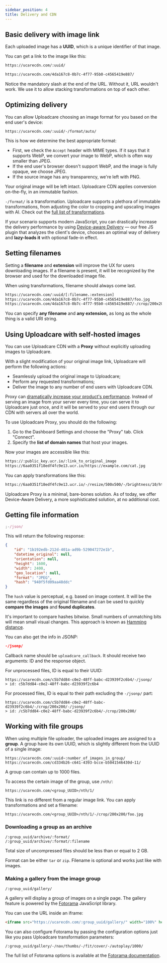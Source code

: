 ```yaml
---
sidebar_position: 4
title: Delivery and CDN
---
```


## Basic delivery with image link

Each uploaded image has a **UUID**, which is a unique identifier of that image.

You can get a link to the image like this:

```html
https://ucarecdn.com/:uuid/
```

```html
https://ucarecdn.com/4da167c8-0b7c-4f77-95b0-c4565419e887/
```

Notice the mandatory slash at the end of the URL. Without it, URL wouldn't work. We use it to allow
stacking transformations on top of each other.

## Optimizing delivery

You can allow Uploadcare choosing an image format for you based on the end user's device:

```
https://ucarecdn.com/:uuid/-/format/auto/
```

This is how we determine the best appropriate format:

-  First, we check the `Accept` header with MIME types. If it says that it supports WebP, we convert
   your image to WebP, which is often way smaller than JPEG.
-  If the end user's browser doesn't support WebP, and the image is fully opaque, we choose JPEG.
-  If the source image has any transparency, we're left with PNG.

Your original image will be left intact. Uploadcare CDN applies conversion on-the-fly, in an
immutable fashion.

`-/format/` is a transformation. Uploadcare supports a plethora of immutable transformations, from
adjusting the color to cropping and upscaling images with AI. Check out the
[full list of transformations](../platform/imageTransformations.mdx).

If your scenario supports modern JavaScript, you can drastically increase the delivery performance
by using [Device-aware Delivery](../platform/deviceAwareDelivery.mdx) — our free JS plugin that
analyzes the client's device, chooses an optimal way of delivery and **lazy-loads it** with optional
fade-in effect.

## Setting filenames

Setting a **filename** and **extension** will improve the UX for users downloading images. If a
filename is present, it will be recognized by the browser and used for the downloaded image file.

When using transformations, filename should always come last.

```html
https://ucarecdn.com/:uuid/[:filename.:extension]
https://ucarecdn.com/4da167c8-0b7c-4f77-95b0-c4565419e887/foo.jpg
https://ucarecdn.com/4da167c8-0b7c-4f77-95b0-c4565419e887/-/crop/200x200/foo.jpg
```

You can specify **any filename** and **any extension,** as long as the whole thing is a valid URI
string.

## Using Uploadcare with self-hosted images

You can use Uploadcare CDN with a **Proxy** without explicitly uploading images to Uploadcare.

With a slight modification of your original image link, Uploadcare will perform the following
actions:

-  Seamlessly upload the original image to Uploadcare;
-  Perform any requested transformations;
-  Deliver the image to any number of end users with Uploadcare CDN.

Proxy can
[dramatically increase your product's performance](https://uploadcare.com/blog/image-cdn-can-make-your-images-faster/).
Instead of serving an image from your server every time, you can serve it to Uploadcare just once,
and it will be served to your end users through our CDN with servers all over the world.

To use Uploadcare Proxy, you should do the following:

1. Go to the Dashboard Settings and choose the "Proxy" tab. Click "Connect".
2. Specify the **list of domain names** that host your images.

Now your images are accessible like this:

```html
https://:public_key.ucr.io/:link_to_original_image
https://6aa0351f18edf4fc9e13.ucr.io/https://example.com/cat.jpg
```

You can apply transformations like this:

```html
https://6aa0351f18edf4fc9e13.ucr.io/-/resize/500x500/-/brightness/10/https://example.com/cat.jpg
```

Uploadcare Proxy is a minimal, bare-bones solution. As of today, we offer Device-Aware Delivery, a
more sophisticated solution, at no additional cost.

## Getting file information

```jsx
;-/json/
```

This will return the following response:

```json
{
	"id": "1b192edb-212d-401a-ad9b-529047272e1b",
	"datetime_original": null,
	"orientation": null,
	"height": 1600,
	"width": 2400,
	"geo_location": null,
	"format": "JPEG",
	"hash": "940f5fd09aa48ddc"
}
```

The `hash` value is perceptual, e.g. based on image content. It will be the same regardless of the
original filename and can be used to quickly **compare the images** and **found duplicates**.

It's important to compare hashes bitwise. Small numbers of unmatching bits will mean small visual
changes. This approach is known as
[Hamming distance](https://en.wikipedia.org/wiki/Hamming_distance).

You can also get the info in JSONP:

```json
-/jsonp/
```

Callback name should be `uploadcare_callback`. It should receive two arguments: ID and the response
object.

For unprocessed files, ID is equal to their UUID:

```
https://ucarecdn.com/c5b7dd84-c0e2-48ff-babc-d23939f2c6b4/-/jsonp/
> id: c5b7dd84-c0e2-48ff-babc-d23939f2c6b4
```

For processed files, ID is equal to their path excluding the `-/jsonp/` part:

```
https://ucarecdn.com/c5b7dd84-c0e2-48ff-babc-d23939f2c6b4/-/crop/200x200/-/jsonp/
> id: /c5b7dd84-c0e2-48ff-babc-d23939f2c6b4/-/crop/200x200/
```

## Working with file groups

When using multiple file uploader, the uploaded images are assigned to a **group**. A group have its
own UUID, which is slightly different from the UUID of a single image:

```
https://ucarecdn.com/:uuid~:number_of_images_in_group/
https://ucarecdn.com/cd334b26-c641-4393-bcce-b5041546430d~11/
```

A group can contain up to 1000 files.

To access the certain image of the group, use `/nth/`:

```
https://ucarecdn.com/<group_UUID>/nth/1/
```

This link is no different from a regular image link. You can apply transformations and set a
filename:

```
https://ucarecdn.com/<group_UUID>/nth/1/-/crop/200x200/foo.jpg
```

### Downloading a group as an archive

```
/:group_uuid/archive/:format/
/:group_uuid/archive/:format/:filename
```

Total size of uncompressed files should be less than or equal to 2 GB.

Format can be either `tar` or `zip`. Filename is optional and works just like with images.

### Making a gallery from the image group

```
/:group_uuid/gallery/
```

A gallery will display a group of images on a single page. The gallery feature is powered by the
[Fotorama](https://fotorama.io/) JavaScript library.

You can use the URL inside an iframe:

```html
<iframe src="https://ucarecdn.com/:group_uuid/gallery/" width="100%" height="450"></iframe>
```

You can also configure Fotorama by passing the configuration options just like you pass Uploadcare
transformation parameters:

```
/:group_uuid/gallery/-/nav/thumbs/-/fit/cover/-/autoplay/1000/
```

The full list of Fotorama options is available at the
[Fotorama documentation](https://fotorama.io/docs/4/options/).
